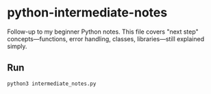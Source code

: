 # python-intermediate-notes

Follow-up to my beginner Python notes. This file covers "next step" concepts—functions, error handling, classes, libraries—still explained simply.

## Run
```bash
python3 intermediate_notes.py
```
